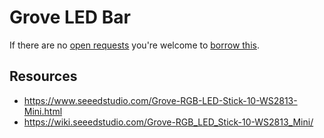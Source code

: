 # Grove LED Bar
If there are no [open requests](../../../../issues?q=is%3Aissue+is%3Aopen+%22Grove+LED+Bar%22) you're welcome to [borrow this](../../../../issues/new?title=Borrow+request+for+Grove+LED+Bar&body=1+piece+of+%5Bthis%5D%28..%2Fblob%2Fmain%2F.%2FHardware%2FActuators%2FGrove_LED_Bar.md%29+for+~2+weeks.).

## Resources
- https://www.seeedstudio.com/Grove-RGB-LED-Stick-10-WS2813-Mini.html
- https://wiki.seeedstudio.com/Grove-RGB_LED_Stick-10-WS2813_Mini/
